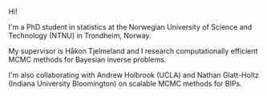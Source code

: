 Hi! 

I'm a PhD student in statistics at the Norwegian University of Science and Technology (NTNU) in Trondheim, Norway.

My supervisor is Håkon Tjelmeland and I research computationally efficient MCMC methods for Bayesian inverse problems.

I'm also collaborating with Andrew Holbrook (UCLA) and Nathan Glatt-Holtz (Indiana University Bloomington) on scalable MCMC methods for BIPs.

